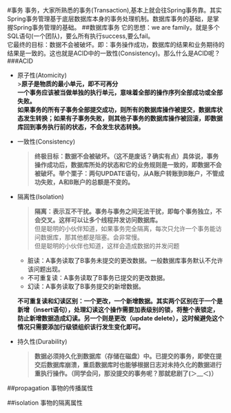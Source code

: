 #事务
事务，大家所熟悉的事务(Transaction),基本上就会往Spring事务靠。其实Spring事务管理基于底层数据库本身的事务处理机制。数据库事务的基础，是掌握Spring事务管理的基础。
##数据库事务
它的思想：we are family。就是多个SQL语句(一个团队)，要么所有执行success,要么fail。  
它最终的目标：数据不会被破坏。即：事务操作成功，数据库的结果和业务期待的结果是一致的。这也就是ACID中的一致性(Consistency)。那么什么是ACID呢？
###ACID
* 原子性(Atomicity)  
	  >**原子是物质的最小单元，即不可再分**  
      **一个事务应该被当做单独的执行单元，意味着全部的操作序列全部成功或全部失败。**  
	  **如果事务的所有子事务全部提交成功，则所有的数据库操作被提交，数据库状态发生转换；如果有子事务失败，则其他子事务的数据库操作被回滚，即数据库回到事务执行前的状态，不会发生状态转换。**  
    
* 一致性(Consistency)  
	 >**终极目标：数据不会被破坏。（这不是废话？确实有点）具体说，事务操作成功后，数据库所处的状态和它的业务规则是一致的，即数据不会被破坏。举个栗子：两句UPDATE语句，从A账户转账到B账户，不管成功失败，A和B账户的总额是不变的。**  
		
* 隔离性(Isolation)  
	 >**隔离：表示互不干扰。事务与事务之间无法干扰，即每个事务独立，不会交叉。这样可以让多个线程并发访问数据库。**  
	 但是聪明的小伙伴知道，如果事务完全隔离，每次只允许一个事务能访问数据库，那其他都是阻塞。会非常慢。  
	 但是聪明的小伙伴也知道，这样会造成数据的并发问题  
	 * 脏读：A事务读取了B事务未提交的更改数据。一般数据库事务默认不允许该问题出现。
	 * 不可重复读：A事务读取了B事务已提交的更改数据。
	 * 幻读：A事务读取了B事务提交的新增数据。

	**不可重复读和幻读区别：一个更改，一个新增数据。其实两个区别在于一个是新增（insert语句），处理幻读这个操作需要加表级别的锁，将整个表锁定，防止新增数据造成幻读。另一个则是更改（update delete），这时候避免这个情况只需要添加行级锁组织该行发生变化即可。**
* 持久性(Durability)  
	 >**数据必须持久化到数据库（存储在磁盘）中。已提交的事务，即使在提交后数据库崩溃，重启数据库时也能够根据日志对未持久化的数据进行重执行操作。（同学会问，那没提交的事务呢？那就悲剧了(＞﹏＜)）**




##propagation
事物的传播属性

##isolation
事物的隔离属性

